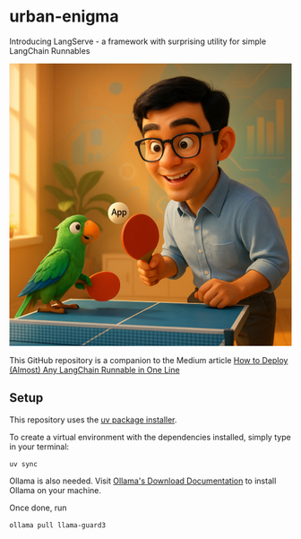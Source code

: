 # urban-enigma
Introducing LangServe - a framework with surprising utility for simple LangChain Runnables

<p align="center">
    <img src="images/service.png">
</p>

This GitHub repository is a companion to the Medium article [How to Deploy (Almost) Any LangChain Runnable in One Line](https://medium.com/mitb-for-all/how-to-deploy-almost-any-langchain-runnable-in-one-line-70e7ec1240d1)

## Setup
This repository uses the [uv package installer](https://docs.astral.sh/uv/pip/packages/). 

To create a virtual environment with the dependencies installed, simply type in your terminal:
```
uv sync
```

Ollama is also needed. Visit [Ollama's Download Documentation](https://ollama.com/download) to install Ollama on your machine.

Once done, run
```
ollama pull llama-guard3
```
